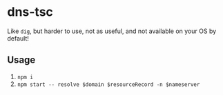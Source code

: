 # dns-tsc
Like `dig`, but harder to use, not as useful, and not available on your OS by default!

## Usage
1) `npm i`
2) `npm start -- resolve $domain $resourceRecord -n $nameserver` 
